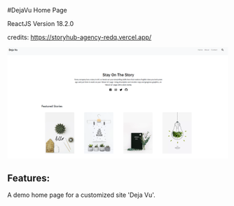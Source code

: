 #DejaVu Home Page

ReactJS Version 18.2.0

credits: https://storyhub-agency-redq.vercel.app/

![Home Page](Images/dejavuscreenshot.png)


## Features:
A demo home page for a customized site  'Deja Vu'. 
